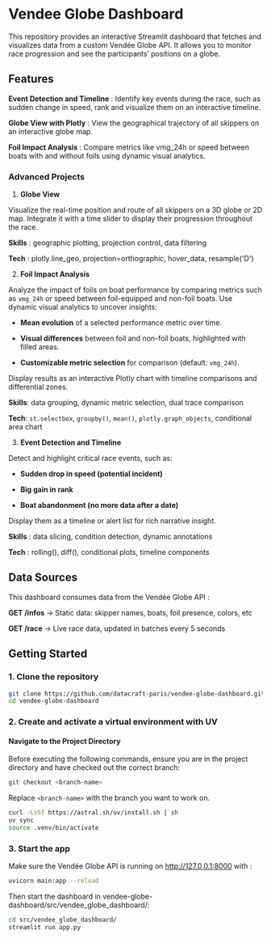 # Vendee Globe Dashboard

This repository provides an interactive Streamlit dashboard that fetches and visualizes data from a custom Vendée Globe API. It allows you to monitor race progression and see the participants’ positions on a globe.

## Features

**Event Detection and Timeline** : Identify key events during the race, such as sudden change in speed, rank and visualize them on an interactive timeline.

**Globe View with Plotly** : View the geographical trajectory of all skippers on an interactive globe map.

**Foil Impact Analysis** : Compare metrics like vmg_24h or speed between boats with and without foils using dynamic visual analytics.

### Advanced Projects

1. **Globe View**

Visualize the real-time position and route of all skippers on a 3D globe or 2D map.
Integrate it with a time slider to display their progression throughout the race.

**Skills** : geographic plotting, projection control, data filtering

**Tech** : plotly.line_geo, projection=orthographic, hover_data, resample('D')

2. **Foil Impact Analysis**

Analyze the impact of foils on boat performance by comparing metrics such as `vmg_24h` or speed between foil-equipped and non-foil boats. Use dynamic visual analytics to uncover insights:

- **Mean evolution** of a selected performance metric over time.

- **Visual differences** between foil and non-foil boats, highlighted with filled areas.

- **Customizable metric selection** for comparison (default: `vmg_24h`).

Display results as an interactive Plotly chart with timeline comparisons and differential zones.

**Skills**: data grouping, dynamic metric selection, dual trace comparison 

**Tech**: `st.selectbox`, `groupby()`, `mean()`, `plotly.graph_objects`, conditional area chart

3. **Event Detection and Timeline**

Detect and highlight critical race events, such as:

- **Sudden drop in speed (potential incident)**

- **Big gain in rank**

- **Boat abandonment (no more data after a date)**

Display them as a timeline or alert list for rich narrative insight.

**Skills** : data slicing, condition detection, dynamic annotations

**Tech** : rolling(), diff(), conditional plots, timeline components

## Data Sources

This dashboard consumes data from the Vendée Globe API :

**GET /infos** → Static data: skipper names, boats, foil presence, colors, etc

**GET /race** → Live race data, updated in batches every 5 seconds

## Getting Started

### **1. Clone the repository**
```bash
git clone https://github.com/datacraft-paris/vendee-globe-dashboard.git
cd vendee-globe-dashboard
```

### **2. Create and activate a virtual environment with UV**

#### **Navigate to the Project Directory**

Before executing the following commands, ensure you are in the project directory and have checked out the correct branch:

```bash
git checkout <branch-name>
``` 
Replace `<branch-name>` with the branch you want to work on.

```bash
curl -LsSf https://astral.sh/uv/install.sh | sh
uv sync
source .venv/bin/activate
```

### **3. Start the app**

Make sure the Vendée Globe API is running on http://127.0.0.1:8000 with :

```bash
uvicorn main:app --reload
```

Then start the dashboard in vendee-globe-dashboard/src/vendee_globe_dashboard/:

```bash
cd src/vendee_globe_dashboard/
streamlit run app.py
```
